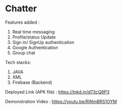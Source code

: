 # Chatter

Features added :

1. Real time messaging
2. Profile/status Update
3. Sign in/ SignUp authentication
4. Google Authentication
5. Group chat

Tech stacks:
1. JAVA
2. XML
3. Firebase (Backend)

Deployed Link (APK file) : https://lnkd.in/d73cQ8P3

Demonstration Video : https://youtu.be/RiNmBRS1OYM
